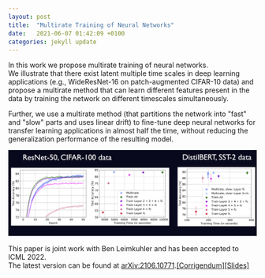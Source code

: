 ```yaml
---
layout: post
title:  "Multirate Training of Neural Networks"
date:   2021-06-07 01:42:09 +0100
categories: jekyll update
---
```


In this work we propose multirate training of neural networks. <br>
We illustrate that there exist latent multiple time scales in deep learning applications (e.g., WideResNet-16 on patch-augmented CIFAR-10 data) and propose a multirate method that can learn different features present in the data by training the network on different timescales simultaneously.

Further, we use a multirate method (that partitions the network into "fast" and "slow" parts and uses linear drift) to fine-tune deep neural networks for transfer learning applications in almost half the time, without reducing the generalization performance of the resulting model. 

<img src="/pics/transfermultirate2.png" width="800"/>

This paper is joint work with Ben Leimkuhler and has been accepted to ICML 2022. <br>
The latest version can be found at [arXiv:2106.10771](https://arxiv.org/abs/2106.10771).[[Corrigendum]]({{TiffanyVlaar.github.io}}/docs/Corrigendum.pdf)[[Slides]]({{TiffanyVlaar.github.io}}/slides/ICML_Multirate.pdf)
<!--This work was also presented at the "ODE and SDE methods in machine learning" symposium, NUMDIFF-16, 2021.-->

